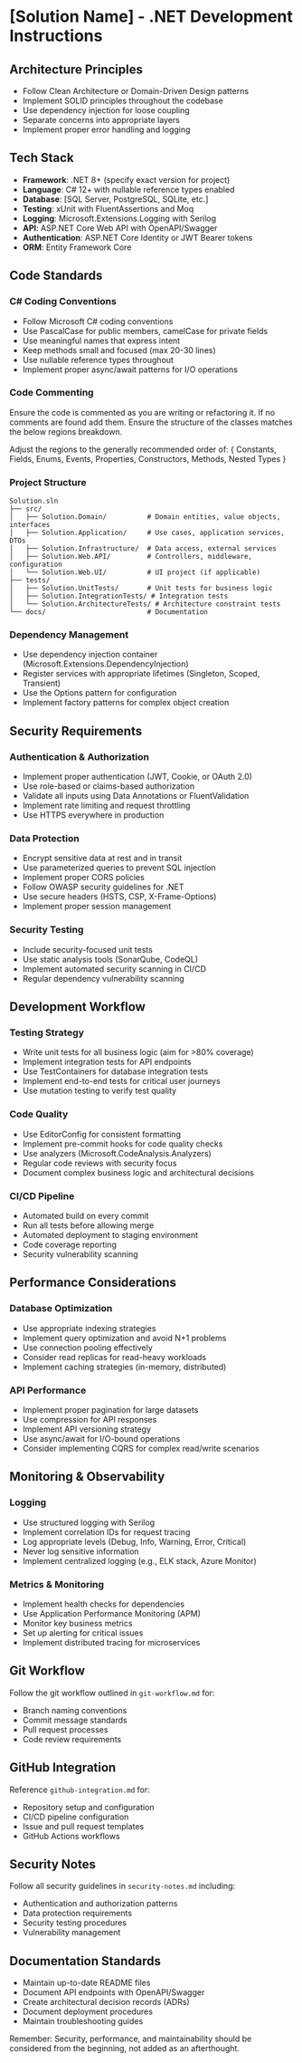 # [Solution Name] - .NET Development Instructions

## Architecture Principles
- Follow Clean Architecture or Domain-Driven Design patterns
- Implement SOLID principles throughout the codebase
- Use dependency injection for loose coupling
- Separate concerns into appropriate layers
- Implement proper error handling and logging

## Tech Stack
- **Framework**: .NET 8+ (specify exact version for project)
- **Language**: C# 12+ with nullable reference types enabled
- **Database**: [SQL Server, PostgreSQL, SQLite, etc.]
- **Testing**: xUnit with FluentAssertions and Moq
- **Logging**: Microsoft.Extensions.Logging with Serilog
- **API**: ASP.NET Core Web API with OpenAPI/Swagger
- **Authentication**: ASP.NET Core Identity or JWT Bearer tokens
- **ORM**: Entity Framework Core

## Code Standards

### C# Coding Conventions
- Follow Microsoft C# coding conventions
- Use PascalCase for public members, camelCase for private fields
- Use meaningful names that express intent
- Keep methods small and focused (max 20-30 lines)
- Use nullable reference types throughout
- Implement proper async/await patterns for I/O operations

### Code Commenting
Ensure the code is commented as you are writing or refactoring it. If no comments are found add them. Ensure the structure of the classes matches the below regions breakdown.

Adjust the regions to the generally recommended order of: 
{ Constants, Fields, Enums, Events, Properties, Constructors, Methods, Nested Types }

### Project Structure
```
Solution.sln
├── src/
│   ├── Solution.Domain/          # Domain entities, value objects, interfaces
│   ├── Solution.Application/     # Use cases, application services, DTOs
│   ├── Solution.Infrastructure/  # Data access, external services
│   ├── Solution.Web.API/         # Controllers, middleware, configuration
│   └── Solution.Web.UI/          # UI project (if applicable)
├── tests/
│   ├── Solution.UnitTests/       # Unit tests for business logic
│   ├── Solution.IntegrationTests/ # Integration tests
│   └── Solution.ArchitectureTests/ # Architecture constraint tests
└── docs/                         # Documentation
```

### Dependency Management
- Use dependency injection container (Microsoft.Extensions.DependencyInjection)
- Register services with appropriate lifetimes (Singleton, Scoped, Transient)
- Use the Options pattern for configuration
- Implement factory patterns for complex object creation

## Security Requirements

### Authentication & Authorization
- Implement proper authentication (JWT, Cookie, or OAuth 2.0)
- Use role-based or claims-based authorization
- Validate all inputs using Data Annotations or FluentValidation
- Implement rate limiting and request throttling
- Use HTTPS everywhere in production

### Data Protection
- Encrypt sensitive data at rest and in transit
- Use parameterized queries to prevent SQL injection
- Implement proper CORS policies
- Follow OWASP security guidelines for .NET
- Use secure headers (HSTS, CSP, X-Frame-Options)
- Implement proper session management

### Security Testing
- Include security-focused unit tests
- Use static analysis tools (SonarQube, CodeQL)
- Implement automated security scanning in CI/CD
- Regular dependency vulnerability scanning

## Development Workflow

### Testing Strategy
- Write unit tests for all business logic (aim for >80% coverage)
- Implement integration tests for API endpoints
- Use TestContainers for database integration tests
- Implement end-to-end tests for critical user journeys
- Use mutation testing to verify test quality

### Code Quality
- Use EditorConfig for consistent formatting
- Implement pre-commit hooks for code quality checks
- Use analyzers (Microsoft.CodeAnalysis.Analyzers)
- Regular code reviews with security focus
- Document complex business logic and architectural decisions

### CI/CD Pipeline
- Automated build on every commit
- Run all tests before allowing merge
- Automated deployment to staging environment
- Code coverage reporting
- Security vulnerability scanning

## Performance Considerations

### Database Optimization
- Use appropriate indexing strategies
- Implement query optimization and avoid N+1 problems
- Use connection pooling effectively
- Consider read replicas for read-heavy workloads
- Implement caching strategies (in-memory, distributed)

### API Performance
- Implement proper pagination for large datasets
- Use compression for API responses
- Implement API versioning strategy
- Use async/await for I/O-bound operations
- Consider implementing CQRS for complex read/write scenarios

## Monitoring & Observability

### Logging
- Use structured logging with Serilog
- Implement correlation IDs for request tracing
- Log appropriate levels (Debug, Info, Warning, Error, Critical)
- Never log sensitive information
- Implement centralized logging (e.g., ELK stack, Azure Monitor)

### Metrics & Monitoring
- Implement health checks for dependencies
- Use Application Performance Monitoring (APM)
- Monitor key business metrics
- Set up alerting for critical issues
- Implement distributed tracing for microservices

## Git Workflow
Follow the git workflow outlined in `git-workflow.md` for:
- Branch naming conventions
- Commit message standards
- Pull request processes
- Code review requirements

## GitHub Integration
Reference `github-integration.md` for:
- Repository setup and configuration
- CI/CD pipeline configuration
- Issue and pull request templates
- GitHub Actions workflows

## Security Notes
Follow all security guidelines in `security-notes.md` including:
- Authentication and authorization patterns
- Data protection requirements
- Security testing procedures
- Vulnerability management

## Documentation Standards
- Maintain up-to-date README files
- Document API endpoints with OpenAPI/Swagger
- Create architectural decision records (ADRs)
- Document deployment procedures
- Maintain troubleshooting guides

Remember: Security, performance, and maintainability should be considered from the beginning, not added as an afterthought.